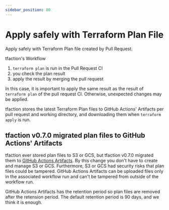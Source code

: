 ```yaml
---
sidebar_position: 80
---
```


# Apply safely with Terraform Plan File

Apply safely with Terraform Plan file created by Pull Request.

tfaction's Workflow

1. `terraform plan` is run in the Pull Request CI
1. you check the plan result
1. apply the result by merging the pull request

In this case, it is important to apply the same result as the result of `terraform plan` of the pull request CI.
Otherwise, unexpected changes may be applied.

tfaction stores the latest Terraform Plan files to GitHub Actions' Artifacts per pull request and working directory, and downloading them when `terraform apply` is run.

## tfaction v0.7.0 migrated plan files to GitHub Actions' Artifacts

tfaction ever stored plan files to S3 or GCS, but tfaction v0.7.0 migrated them to [GitHub Actions Artifacts](https://docs.github.com/en/actions/using-workflows/storing-workflow-data-as-artifacts).
By this change you don't have to create and manage S3 or GCS.
Furthermore, S3 or GCS had security risks that plan files could be tampered.
GitHub Actions Artifacts can be uploaded files only in the associated workflow run and can't be tampered from outside of the workflow run.

GitHub Actions Artifacts has the retention period so plan files are removed after the retension period.
The default retention period is 90 days, and we think it is enough.
